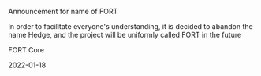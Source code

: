 Announcement for name of FORT

In order to facilitate everyone's understanding, it is decided to abandon the name Hedge, and the project will be uniformly called FORT in the future

FORT Core

2022-01-18

